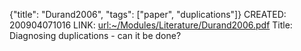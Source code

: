 {"title": "Durand2006", "tags": ["paper", "duplications"]}
CREATED: 200904071016
LINK: <url:~/Modules/Literature/Durand2006.pdf>
Title: Diagnosing duplications - can it be done?
